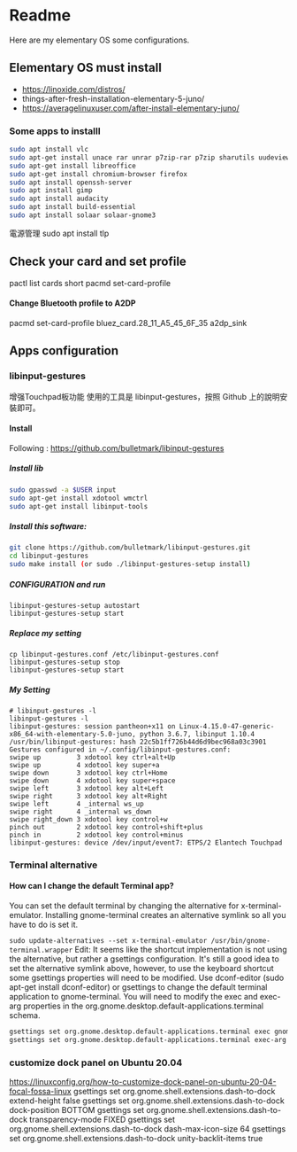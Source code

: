 # Readme
Here are my elementary OS some configurations.

## Elementary OS must install
- https://linoxide.com/distros/
- things-after-fresh-installation-elementary-5-juno/
- https://averagelinuxuser.com/after-install-elementary-juno/

### Some apps to installl
```bash
sudo apt install vlc
sudo apt-get install unace rar unrar p7zip-rar p7zip sharutils uudeview mpack arj cabextract lzip lunzip
sudo apt-get install libreoffice
sudo apt-get install chromium-browser firefox
sudo apt install openssh-server
sudo apt install gimp
sudo apt install audacity
sudo apt install build-essential
sudo apt install solaar solaar-gnome3
```
電源管理
sudo apt install tlp


## Check your card and set profile
pactl list cards short
pacmd set-card-profile <index> <profile>

#### Change Bluetooth profile to A2DP
pacmd set-card-profile bluez_card.28_11_A5_45_6F_35 a2dp_sink

## Apps configuration
### libinput-gestures 
增强Touchpad板功能
使用的工具是 libinput-gestures，按照 Github 上的說明安裝即可。

#### Install
Following : https://github.com/bulletmark/libinput-gestures

##### Install lib
```bash
sudo gpasswd -a $USER input
sudo apt-get install xdotool wmctrl
sudo apt-get install libinput-tools
```
##### Install this software:
```bash
git clone https://github.com/bulletmark/libinput-gestures.git
cd libinput-gestures
sudo make install (or sudo ./libinput-gestures-setup install)
```

##### CONFIGURATION and run
```
libinput-gestures-setup autostart
libinput-gestures-setup start
```

##### Replace my setting
```
cp libinput-gestures.conf /etc/libinput-gestures.conf
libinput-gestures-setup stop
libinput-gestures-setup start
```

##### My Setting
```
# libinput-gestures -l
libinput-gestures -l
libinput-gestures: session pantheon+x11 on Linux-4.15.0-47-generic-x86_64-with-elementary-5.0-juno, python 3.6.7, libinput 1.10.4
/usr/bin/libinput-gestures: hash 22c5b1ff726b44d6d9bec968a03c3901
Gestures configured in ~/.config/libinput-gestures.conf:
swipe up         3 xdotool key ctrl+alt+Up
swipe up         4 xdotool key super+a
swipe down       3 xdotool key ctrl+Home
swipe down       4 xdotool key super+space
swipe left       3 xdotool key alt+Left
swipe right      3 xdotool key alt+Right
swipe left       4 _internal ws_up
swipe right      4 _internal ws_down
swipe right_down 3 xdotool key control+w
pinch out        2 xdotool key control+shift+plus
pinch in         2 xdotool key control+minus
libinput-gestures: device /dev/input/event7: ETPS/2 Elantech Touchpad

```

### Terminal alternative
#### How can I change the default Terminal app?
You can set the default terminal by changing the alternative for x-terminal-emulator. Installing gnome-terminal creates an alternative symlink so all you have to do is set it.

`sudo update-alternatives --set x-terminal-emulator /usr/bin/gnome-terminal.wrapper`
Edit: It seems like the shortcut implementation is not using the alternative, but rather a gsettings configuration. It's still a good idea to set the alternative symlink above, however, to use the keyboard shortcut some gsettings properties will need to be modified. Use dconf-editor (sudo apt-get install dconf-editor) or gsettings to change the default terminal application to gnome-terminal. You will need to modify the exec and exec-arg properties in the org.gnome.desktop.default-applications.terminal schema.
```bash
gsettings set org.gnome.desktop.default-applications.terminal exec gnome-terminal
gsettings set org.gnome.desktop.default-applications.terminal exec-arg ''
```

### customize dock panel on Ubuntu 20.04
https://linuxconfig.org/how-to-customize-dock-panel-on-ubuntu-20-04-focal-fossa-linux
gsettings set org.gnome.shell.extensions.dash-to-dock extend-height false
gsettings set org.gnome.shell.extensions.dash-to-dock dock-position BOTTOM
gsettings set org.gnome.shell.extensions.dash-to-dock transparency-mode FIXED
gsettings set org.gnome.shell.extensions.dash-to-dock dash-max-icon-size 64
gsettings set org.gnome.shell.extensions.dash-to-dock unity-backlit-items true

